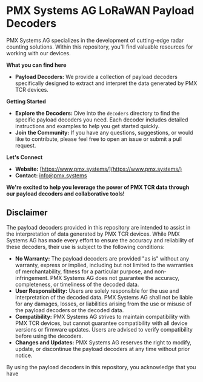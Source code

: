 # PMX Systems AG LoRaWAN Payload Decoders

PMX Systems AG specializes in the development of cutting-edge radar counting solutions. Within this repository, you'll find valuable resources for working with our devices.

**What you can find here**

* **Payload Decoders:** We provide a collection of payload decoders specifically designed to extract and interpret the data generated by PMX TCR devices.

**Getting Started**

* **Explore the Decoders:** Dive into the `decoders` directory to find the specific payload decoders you need. Each decoder includes detailed instructions and examples to help you get started quickly.
* **Join the Community:** If you have any questions, suggestions, or would like to contribute, please feel free to open an issue or submit a pull request.

**Let's Connect**

* **Website:** [https://www.pmx.systems/](https://www.pmx.systems/) 
* **Contact:** [info@pmx.systems](mailto:info@pmx.systems)

**We're excited to help you leverage the power of PMX TCR data through our payload decoders and collaborative tools!**

## Disclaimer

The payload decoders provided in this repository are intended to assist in the interpretation of data generated by PMX TCR devices. While PMX Systems AG has made every effort to ensure the accuracy and reliability of these decoders, their use is subject to the following conditions:

* **No Warranty:** The payload decoders are provided "as is" without any warranty, express or implied, including but not limited to the warranties of merchantability, fitness for a particular purpose, and non-infringement. PMX Systems AG does not guarantee the accuracy, completeness, or timeliness of the decoded data.
* **User Responsibility:** Users are solely responsible for the use and interpretation of the decoded data. PMX Systems AG shall not be liable for any damages, losses, or liabilities arising from the use or misuse of the payload decoders or the decoded data.
* **Compatibility:** PMX Systems AG strives to maintain compatibility with PMX TCR devices, but cannot guarantee compatibility with all device versions or firmware updates. Users are advised to verify compatibility before using the decoders.
* **Changes and Updates:** PMX Systems AG reserves the right to modify, update, or discontinue the payload decoders at any time without prior notice.

By using the payload decoders in this repository, you acknowledge that you have



